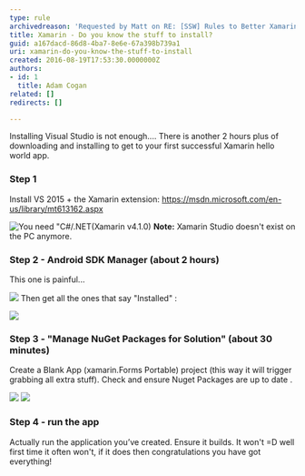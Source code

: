```yaml
---
type: rule
archivedreason: 'Requested by Matt on RE: [SSW] Rules to Better Xamarin (mobile)'
title: Xamarin - Do you know the stuff to install?
guid: a167dacd-86d8-4ba7-8e6e-67a398b739a1
uri: xamarin-do-you-know-the-stuff-to-install
created: 2016-08-19T17:53:30.0000000Z
authors:
- id: 1
  title: Adam Cogan
related: []
redirects: []

---
```


Installing Visual Studio is not enough.... There is another 2 hours plus of downloading and installing to get to your first successful Xamarin hello world app.

<!--endintro-->

### Step 1

Install VS 2015 + the Xamarin extension:  https://msdn.microsoft.com/en-us/library/mt613162.aspx

![You need "C#/.NET](xamarin-1.png)(Xamarin v4.1.0)
**Note:** Xamarin Studio doesn't exist on the PC anymore.

### Step 2 - Android SDK Manager (about 2 hours)

This one is painful...

![](xamarin-2.png)
Then get all the ones that say "Installed" :

![](xamarin-3.png)
### Step 3 - "Manage NuGet Packages for Solution" (about 30 minutes)  


Create a Blank App (xamarin.Forms Portable) project (this way it will trigger grabbing all extra stuff).
Check and ensure Nuget Packages are up to date .

![](xamarin-4.png)
![](xamarin-5.png)
### Step 4 - run the app


Actually run the application you’ve created. Ensure it builds. It won't =D well first time it often won't, if it does then congratulations you have got everything!
